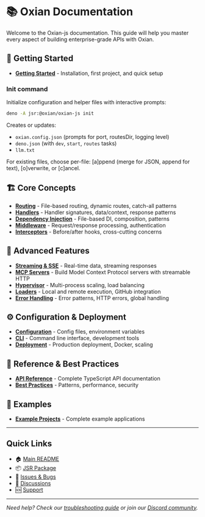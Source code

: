 # 📚 Oxian Documentation

Welcome to the Oxian-js documentation. This guide will help you master every
aspect of building enterprise-grade APIs with Oxian.

## 🚀 Getting Started

- [**Getting Started**](./getting-started.md) - Installation, first project, and
  quick setup

### Init command

Initialize configuration and helper files with interactive prompts:

```bash
deno -A jsr:@oxian/oxian-js init
```

Creates or updates:

- `oxian.config.json` (prompts for port, routesDir, logging level)
- `deno.json` (with `dev`, `start`, `routes` tasks)
- `llm.txt`

For existing files, choose per-file: [a]ppend (merge for JSON, append for text),
[o]verwrite, or [c]ancel.

## 🏗️ Core Concepts

- [**Routing**](./routing.md) - File-based routing, dynamic routes, catch-all
  patterns
- [**Handlers**](./handlers.md) - Handler signatures, data/context, response
  patterns
- [**Dependency Injection**](./dependency-injection.md) - File-based DI,
  composition, patterns
- [**Middleware**](./middleware.md) - Request/response processing,
  authentication
- [**Interceptors**](./interceptors.md) - Before/after hooks, cross-cutting
  concerns

## 🌊 Advanced Features

- [**Streaming & SSE**](./streaming-and-sse.md) - Real-time data, streaming
  responses
- [**MCP Servers**](./mcp-server.md) - Build Model Context Protocol servers with streamable HTTP
- [**Hypervisor**](./hypervisor.md) - Multi-process scaling, load balancing
- [**Loaders**](./loaders.md) - Local and remote execution, GitHub integration
- [**Error Handling**](./error-handling.md) - Error patterns, HTTP errors,
  global handling

## ⚙️ Configuration & Deployment

- [**Configuration**](./configuration.md) - Config files, environment variables
- [**CLI**](./cli.md) - Command line interface, development tools
- [**Deployment**](./deployment.md) - Production deployment, Docker, scaling

## 📖 Reference & Best Practices

- [**API Reference**](./api-reference.md) - Complete TypeScript API
  documentation
- [**Best Practices**](./best-practices.md) - Patterns, performance, security

## 🎯 Examples

- [**Example Projects**](../examples/) - Complete example applications

---

## Quick Links

- 🏠 [Main README](../README.md)
- 📦 [JSR Package](https://jsr.io/@oxian/oxian-js)
- 🐛 [Issues & Bugs](https://github.com/oxian-org/oxian-js/issues)
- 💬 [Discussions](https://github.com/oxian-org/oxian-js/discussions)
- 🆘 [Support](https://discord.gg/oxian)

---

_Need help? Check our [troubleshooting guide](./troubleshooting.md) or join our
[Discord community](https://discord.gg/oxian)._
